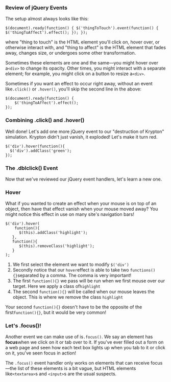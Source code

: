 ### **Review of jQuery Events**

The setup almost always looks like this:

`$(document).ready(function() {
    $('thingToTouch').event(function() {
        $('thingToAffect').effect();
    });
});`

where "thing to touch" is the HTML element you'll click on, hover over, or otherwise interact with, and "thing to affect" is the HTML element that fades away, changes size, or undergoes some other transformation.

Sometimes these elements are one and the same—you might hover over a`<div>` to change its opacity. Other times, you might interact with a separate element; for example, you might click on a button to resize a`<div>`.

Sometimes if you want an effect to occur right away, without an event like`.click()` or `.hover()`, you'll skip the second line in the above:

```
$(document).ready(function() {
    $('thingToAffect').effect();
});
```

### **Combining .click\(\) and .hover\(\)**

Well done! Let's add one more jQuery event to our "destruction of Krypton" simulation. Krypton didn't just vanish, it exploded! Let's make it turn red.

```
$('div').hover(function(){
  $('div').addClass('green');
});
```

### **The .dblclick\(\) Event**

Now that we've reviewed our jQuery event handlers, let's learn a new one.

### **Hover**

What if you wanted to create an effect when your mouse is on top of an object, then have that effect vanish when your mouse moved away? You might notice this effect in use on many site's navigation bars!

```
$('div').hover(
    function(){
      $(this).addClass('highlight');
   },
   function(){
      $(this).removeClass('highlight');
   }
);
```

1. We first select the element we want to modify `$('div')`
2. Secondly notice that our `hover`effect is able to take two `functions(){}`separated by a comma. The comma is very important!
3. The first `function(){}` we pass will be run when we first mouse over our target. Here we apply a class of`highlight`
4. The second `function(){}` will be called when our mouse leaves the object. This is where we remove the class `highlight`

Your second `function(){}` doesn't have to be the opposite of the first`function(){}`, but it would be very common!



### **Let's .focus\(\)!**

Another event we can make use of is`.focus()`. We say an element has **focus**when we click on it or tab over to it. If you've ever filled out a form on a web page and seen how each text box lights up when you tab to it or click on it, you've seen focus in action!

The `.focus()` event handler only works on elements that can receive focus—the list of these elements is a bit vague, but HTML elements like`<textarea>`s and `<input>`s are the usual suspects.



